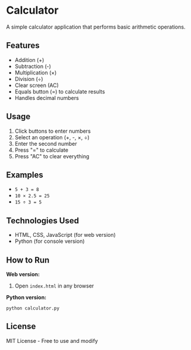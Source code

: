 # Calculator

A simple calculator application that performs basic arithmetic operations.

## Features

- Addition (+)
- Subtraction (-)
- Multiplication (×)
- Division (÷)
- Clear screen (AC)
- Equals button (=) to calculate results
- Handles decimal numbers

## Usage

1. Click buttons to enter numbers
2. Select an operation (+, -, ×, ÷)
3. Enter the second number
4. Press "=" to calculate
5. Press "AC" to clear everything

## Examples

- `5 + 3 = 8`
- `10 × 2.5 = 25`
- `15 ÷ 3 = 5`

## Technologies Used

- HTML, CSS, JavaScript (for web version)
- Python (for console version)

## How to Run

**Web version:**
1. Open `index.html` in any browser

**Python version:**
```
python calculator.py
```

## License

MIT License - Free to use and modify
